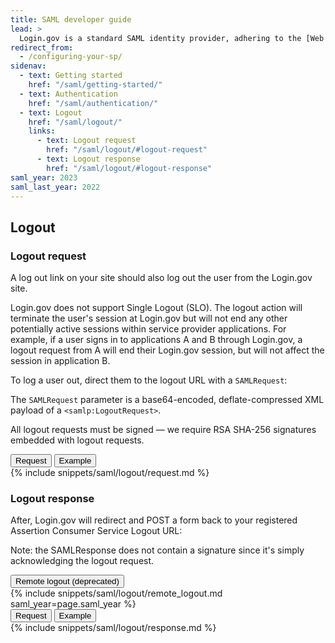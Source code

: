 ```yaml
---
title: SAML developer guide
lead: >
  Login.gov is a standard SAML identity provider, adhering to the [Web Browser SSO Profile](https://en.wikipedia.org/wiki/SAML_2.0#Web_Browser_SSO_Profile){:class="usa-link--external"} with enhancements for [NIST 800-63-3](https://pages.nist.gov/800-63-3/){:class="usa-link--external"}.
redirect_from:
  - /configuring-your-sp/
sidenav:
  - text: Getting started
    href: "/saml/getting-started/"
  - text: Authentication
    href: "/saml/authentication/"
  - text: Logout
    href: "/saml/logout/"
    links:
      - text: Logout request
        href: "/saml/logout/#logout-request"
      - text: Logout response
        href: "/saml/logout/#logout-response"
saml_year: 2023
saml_last_year: 2022
---
```

<div class="grid-row grid-gap">
    <div class="desktop:grid-col-7 mobile:grid-col-full" markdown="1">

## Logout

### Logout request

A log out link on your site should also log out the user from the Login.gov site.

Login.gov does not support Single Logout (SLO). The logout action will terminate the user's session at Login.gov but will not end any other potentially active sessions within service provider applications. For example, if a user signs in to applications A and B through Login.gov, a logout request from A will end their Login.gov session, but will not affect the session in application B.

To log a user out, direct them to the logout URL with a `SAMLRequest`:

The `SAMLRequest` parameter is a base64-encoded, deflate-compressed XML payload of a `<samlp:LogoutRequest>`.

All logout requests must be signed — we require RSA SHA-256 signatures embedded with logout requests.
</div>
    <div class="usa-layout-docs__main code-snippet-column desktop:grid-col-5">
        <section class="code-snippet-section margin-top-2 position-relative z-index-1">
            <button id="saml_logout_tab1_button" data-selector="saml_logout" class="code-button code-button__selected margin-left-2">Request</button>
            <button id="saml_logout_tab2_button" data-selector="saml_logout" class="code-button margin-left-2">Example</button>
            <section id="saml_logout_tab1">
                {% include snippets/saml/logout/request.md %}
            </section>
            <section id="saml_logout_tab2" hidden>
                {% include snippets/saml/logout/request_example.md %}
            </section>
        </section>
    </div>
</div>
<div class="grid-row grid-gap">
    <div class="desktop:grid-col-7 mobile:grid-col-full" markdown="1">

### Logout response

After, Login.gov will redirect and POST a form back to your registered Assertion Consumer Service Logout URL:

Note: the SAMLResponse does not contain a signature since it's simply acknowledging the logout request.


  <div class="usa-accordion--bordered margin-top-2">
    <button class="usa-accordion__button" aria-controls="attributes">
    Remote logout (deprecated)
    </button>
    <div id="attributes" class="usa-accordion__content">
        {% include snippets/saml/logout/remote_logout.md saml_year=page.saml_year %}
    </div>
  </div>
</div>
 <div class="usa-layout-docs__main code-snippet-column desktop:grid-col-5">
        <section class="code-snippet-section margin-top-2 position-relative z-index-1">
            <button id="saml_logout_response_tab1_button" data-selector="saml_logout_response" class="code-button code-button__selected margin-left-2">Request</button>
            <button id="saml_logout_response_tab2_button" data-selector="saml_logout_response" class="code-button margin-left-2">Example</button>
            <section id="saml_logout_response_tab1">
                {% include snippets/saml/logout/response.md %}
            </section>
            <section id="saml_logout_response_tab2" hidden>
                {% include snippets/saml/logout/response_example.md %}
            </section>
        </section>
    </div>
